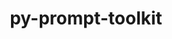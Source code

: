 ---
title: "py-prompt-toolkit"
layout: cache
categories: [package, develop]
meta: {"versions": ["3.0.29", "3.0.31", "3.0.38"], "compilers": ["gcc@=11.1.0", "gcc@=7.5.0"], "oss": ["ubuntu18.04", "ubuntu20.04"], "platforms": ["linux"], "targets": ["ppc64le", "x86_64", "x86_64_v3"], "stacks": ["data-vis-sdk", "e4s", "e4s-power", "radiuss", "root"], "num_specs": 67, "num_specs_by_stack": {"root": 67, "radiuss": 41, "e4s-power": 11, "data-vis-sdk": 7, "e4s": 8}}
spec_details: [{"hash": "yh75brd74y3ozek45v4g6unh3jntoiok", "compiler": "gcc@=7.5.0", "versions": ["3.0.29"], "os": "ubuntu18.04", "platform": "linux", "target": "x86_64", "variants": [], "stacks": ["root", "radiuss"], "size": "-", "tarball": "https://binaries.spack.io/develop/build_cache/linux-ubuntu18.04-x86_64/gcc-7.5.0/py-prompt-toolkit-3.0.29/linux-ubuntu18.04-x86_64-gcc-7.5.0-py-prompt-toolkit-3.0.29-yh75brd74y3ozek45v4g6unh3jntoiok.spack"}, {"hash": "guxkrloj5omfiyfqajwdu2r3x3awdzah", "compiler": "gcc@=7.5.0", "versions": ["3.0.29"], "os": "ubuntu18.04", "platform": "linux", "target": "x86_64", "variants": [], "stacks": ["root", "radiuss"], "size": "-", "tarball": "https://binaries.spack.io/develop/build_cache/linux-ubuntu18.04-x86_64/gcc-7.5.0/py-prompt-toolkit-3.0.29/linux-ubuntu18.04-x86_64-gcc-7.5.0-py-prompt-toolkit-3.0.29-guxkrloj5omfiyfqajwdu2r3x3awdzah.spack"}, {"hash": "gmv3o7qrjl47hedhkdmxg7b3cjeqz7ag", "compiler": "gcc@=7.5.0", "versions": ["3.0.31"], "os": "ubuntu18.04", "platform": "linux", "target": "x86_64", "variants": ["build_system=python_pip"], "stacks": ["root", "radiuss"], "size": "-", "tarball": "https://binaries.spack.io/develop/build_cache/linux-ubuntu18.04-x86_64/gcc-7.5.0/py-prompt-toolkit-3.0.31/linux-ubuntu18.04-x86_64-gcc-7.5.0-py-prompt-toolkit-3.0.31-gmv3o7qrjl47hedhkdmxg7b3cjeqz7ag.spack"}, {"hash": "mqji7nrrri2kdmq4b5jegr5r5cwdj4u5", "compiler": "gcc@=7.5.0", "versions": ["3.0.29"], "os": "ubuntu18.04", "platform": "linux", "target": "x86_64", "variants": [], "stacks": ["root", "radiuss"], "size": "-", "tarball": "https://binaries.spack.io/develop/build_cache/linux-ubuntu18.04-x86_64/gcc-7.5.0/py-prompt-toolkit-3.0.29/linux-ubuntu18.04-x86_64-gcc-7.5.0-py-prompt-toolkit-3.0.29-mqji7nrrri2kdmq4b5jegr5r5cwdj4u5.spack"}, {"hash": "foup2sxuh2scczeq4dholh6smmulw7ku", "compiler": "gcc@=7.5.0", "versions": ["3.0.29"], "os": "ubuntu18.04", "platform": "linux", "target": "x86_64", "variants": [], "stacks": ["root", "radiuss"], "size": "-", "tarball": "https://binaries.spack.io/develop/build_cache/linux-ubuntu18.04-x86_64/gcc-7.5.0/py-prompt-toolkit-3.0.29/linux-ubuntu18.04-x86_64-gcc-7.5.0-py-prompt-toolkit-3.0.29-foup2sxuh2scczeq4dholh6smmulw7ku.spack"}, {"hash": "gb5mnydtgcacp6ebgn4w6v7web2sedmh", "compiler": "gcc@=7.5.0", "versions": ["3.0.29"], "os": "ubuntu18.04", "platform": "linux", "target": "x86_64", "variants": [], "stacks": ["root", "radiuss"], "size": "-", "tarball": "https://binaries.spack.io/develop/build_cache/linux-ubuntu18.04-x86_64/gcc-7.5.0/py-prompt-toolkit-3.0.29/linux-ubuntu18.04-x86_64-gcc-7.5.0-py-prompt-toolkit-3.0.29-gb5mnydtgcacp6ebgn4w6v7web2sedmh.spack"}, {"hash": "mlnafunabewofptt7jmnwu42z3pgtgqz", "compiler": "gcc@=7.5.0", "versions": ["3.0.29"], "os": "ubuntu18.04", "platform": "linux", "target": "x86_64", "variants": [], "stacks": ["root", "radiuss"], "size": "-", "tarball": "https://binaries.spack.io/develop/build_cache/linux-ubuntu18.04-x86_64/gcc-7.5.0/py-prompt-toolkit-3.0.29/linux-ubuntu18.04-x86_64-gcc-7.5.0-py-prompt-toolkit-3.0.29-mlnafunabewofptt7jmnwu42z3pgtgqz.spack"}, {"hash": "jr6hc4g5pjcsebkpdxigvfldwkstrrkk", "compiler": "gcc@=7.5.0", "versions": ["3.0.29"], "os": "ubuntu18.04", "platform": "linux", "target": "x86_64", "variants": [], "stacks": ["root", "radiuss"], "size": "-", "tarball": "https://binaries.spack.io/develop/build_cache/linux-ubuntu18.04-x86_64/gcc-7.5.0/py-prompt-toolkit-3.0.29/linux-ubuntu18.04-x86_64-gcc-7.5.0-py-prompt-toolkit-3.0.29-jr6hc4g5pjcsebkpdxigvfldwkstrrkk.spack"}, {"hash": "t7mn5hiufvatr6rvngsrvoqf4ij47f6b", "compiler": "gcc@=7.5.0", "versions": ["3.0.29"], "os": "ubuntu18.04", "platform": "linux", "target": "x86_64", "variants": [], "stacks": ["root", "radiuss"], "size": "-", "tarball": "https://binaries.spack.io/develop/build_cache/linux-ubuntu18.04-x86_64/gcc-7.5.0/py-prompt-toolkit-3.0.29/linux-ubuntu18.04-x86_64-gcc-7.5.0-py-prompt-toolkit-3.0.29-t7mn5hiufvatr6rvngsrvoqf4ij47f6b.spack"}, {"hash": "yc5sw26s7npngflhgemu7lrtwgwro4bc", "compiler": "gcc@=7.5.0", "versions": ["3.0.29"], "os": "ubuntu18.04", "platform": "linux", "target": "x86_64", "variants": [], "stacks": ["root", "radiuss"], "size": "-", "tarball": "https://binaries.spack.io/develop/build_cache/linux-ubuntu18.04-x86_64/gcc-7.5.0/py-prompt-toolkit-3.0.29/linux-ubuntu18.04-x86_64-gcc-7.5.0-py-prompt-toolkit-3.0.29-yc5sw26s7npngflhgemu7lrtwgwro4bc.spack"}, {"hash": "p5rzjbkeeczd4aisqwlkyq44qwdabza6", "compiler": "gcc@=7.5.0", "versions": ["3.0.29"], "os": "ubuntu18.04", "platform": "linux", "target": "x86_64", "variants": [], "stacks": ["root", "radiuss"], "size": "-", "tarball": "https://binaries.spack.io/develop/build_cache/linux-ubuntu18.04-x86_64/gcc-7.5.0/py-prompt-toolkit-3.0.29/linux-ubuntu18.04-x86_64-gcc-7.5.0-py-prompt-toolkit-3.0.29-p5rzjbkeeczd4aisqwlkyq44qwdabza6.spack"}, {"hash": "pzlo4ynurfkcheah3qyphwzf7hdzlhcq", "compiler": "gcc@=7.5.0", "versions": ["3.0.29"], "os": "ubuntu18.04", "platform": "linux", "target": "x86_64", "variants": [], "stacks": ["root", "radiuss"], "size": "-", "tarball": "https://binaries.spack.io/develop/build_cache/linux-ubuntu18.04-x86_64/gcc-7.5.0/py-prompt-toolkit-3.0.29/linux-ubuntu18.04-x86_64-gcc-7.5.0-py-prompt-toolkit-3.0.29-pzlo4ynurfkcheah3qyphwzf7hdzlhcq.spack"}, {"hash": "becaenntplqpiszsp2k6uh4bri7occov", "compiler": "gcc@=7.5.0", "versions": ["3.0.29"], "os": "ubuntu18.04", "platform": "linux", "target": "x86_64", "variants": [], "stacks": ["root", "radiuss"], "size": "-", "tarball": "https://binaries.spack.io/develop/build_cache/linux-ubuntu18.04-x86_64/gcc-7.5.0/py-prompt-toolkit-3.0.29/linux-ubuntu18.04-x86_64-gcc-7.5.0-py-prompt-toolkit-3.0.29-becaenntplqpiszsp2k6uh4bri7occov.spack"}, {"hash": "6qkdncozku6rv3d7sk4vpf6tdtyxpmz4", "compiler": "gcc@=7.5.0", "versions": ["3.0.29"], "os": "ubuntu18.04", "platform": "linux", "target": "x86_64", "variants": [], "stacks": ["root", "radiuss"], "size": "-", "tarball": "https://binaries.spack.io/develop/build_cache/linux-ubuntu18.04-x86_64/gcc-7.5.0/py-prompt-toolkit-3.0.29/linux-ubuntu18.04-x86_64-gcc-7.5.0-py-prompt-toolkit-3.0.29-6qkdncozku6rv3d7sk4vpf6tdtyxpmz4.spack"}, {"hash": "fojbe6lu3icuoaptm4a6socm4zxselwn", "compiler": "gcc@=7.5.0", "versions": ["3.0.29"], "os": "ubuntu18.04", "platform": "linux", "target": "x86_64", "variants": [], "stacks": ["root", "radiuss"], "size": "-", "tarball": "https://binaries.spack.io/develop/build_cache/linux-ubuntu18.04-x86_64/gcc-7.5.0/py-prompt-toolkit-3.0.29/linux-ubuntu18.04-x86_64-gcc-7.5.0-py-prompt-toolkit-3.0.29-fojbe6lu3icuoaptm4a6socm4zxselwn.spack"}, {"hash": "w67wgcos6zlslixaiggo26vug7w4u2tq", "compiler": "gcc@=7.5.0", "versions": ["3.0.29"], "os": "ubuntu18.04", "platform": "linux", "target": "x86_64", "variants": [], "stacks": ["root", "radiuss"], "size": "-", "tarball": "https://binaries.spack.io/develop/build_cache/linux-ubuntu18.04-x86_64/gcc-7.5.0/py-prompt-toolkit-3.0.29/linux-ubuntu18.04-x86_64-gcc-7.5.0-py-prompt-toolkit-3.0.29-w67wgcos6zlslixaiggo26vug7w4u2tq.spack"}, {"hash": "5mh626qpgikxdr3nz62cyttf55tqcgbr", "compiler": "gcc@=7.5.0", "versions": ["3.0.29"], "os": "ubuntu18.04", "platform": "linux", "target": "x86_64", "variants": [], "stacks": ["root", "radiuss"], "size": "-", "tarball": "https://binaries.spack.io/develop/build_cache/linux-ubuntu18.04-x86_64/gcc-7.5.0/py-prompt-toolkit-3.0.29/linux-ubuntu18.04-x86_64-gcc-7.5.0-py-prompt-toolkit-3.0.29-5mh626qpgikxdr3nz62cyttf55tqcgbr.spack"}, {"hash": "4vnl4jggvjwkamoqur55tovbrvmadx4d", "compiler": "gcc@=7.5.0", "versions": ["3.0.29"], "os": "ubuntu18.04", "platform": "linux", "target": "x86_64", "variants": [], "stacks": ["root", "radiuss"], "size": "-", "tarball": "https://binaries.spack.io/develop/build_cache/linux-ubuntu18.04-x86_64/gcc-7.5.0/py-prompt-toolkit-3.0.29/linux-ubuntu18.04-x86_64-gcc-7.5.0-py-prompt-toolkit-3.0.29-4vnl4jggvjwkamoqur55tovbrvmadx4d.spack"}, {"hash": "jk3scsf6y7l6zzheiqygnqdsichl6sdz", "compiler": "gcc@=7.5.0", "versions": ["3.0.29"], "os": "ubuntu18.04", "platform": "linux", "target": "x86_64", "variants": [], "stacks": ["root", "radiuss"], "size": "-", "tarball": "https://binaries.spack.io/develop/build_cache/linux-ubuntu18.04-x86_64/gcc-7.5.0/py-prompt-toolkit-3.0.29/linux-ubuntu18.04-x86_64-gcc-7.5.0-py-prompt-toolkit-3.0.29-jk3scsf6y7l6zzheiqygnqdsichl6sdz.spack"}, {"hash": "vxjiz7rfb6h7m7itgnuuxebxk76bdsti", "compiler": "gcc@=7.5.0", "versions": ["3.0.29"], "os": "ubuntu18.04", "platform": "linux", "target": "x86_64", "variants": [], "stacks": ["root", "radiuss"], "size": "-", "tarball": "https://binaries.spack.io/develop/build_cache/linux-ubuntu18.04-x86_64/gcc-7.5.0/py-prompt-toolkit-3.0.29/linux-ubuntu18.04-x86_64-gcc-7.5.0-py-prompt-toolkit-3.0.29-vxjiz7rfb6h7m7itgnuuxebxk76bdsti.spack"}, {"hash": "y2azyp5xj24avkvf7opapqzd266jztv6", "compiler": "gcc@=7.5.0", "versions": ["3.0.29"], "os": "ubuntu18.04", "platform": "linux", "target": "x86_64", "variants": [], "stacks": ["root", "radiuss"], "size": "-", "tarball": "https://binaries.spack.io/develop/build_cache/linux-ubuntu18.04-x86_64/gcc-7.5.0/py-prompt-toolkit-3.0.29/linux-ubuntu18.04-x86_64-gcc-7.5.0-py-prompt-toolkit-3.0.29-y2azyp5xj24avkvf7opapqzd266jztv6.spack"}, {"hash": "wpxss2hhfel7fs3tnceuogiep4lta4zl", "compiler": "gcc@=7.5.0", "versions": ["3.0.29"], "os": "ubuntu18.04", "platform": "linux", "target": "x86_64", "variants": [], "stacks": ["root", "radiuss"], "size": "-", "tarball": "https://binaries.spack.io/develop/build_cache/linux-ubuntu18.04-x86_64/gcc-7.5.0/py-prompt-toolkit-3.0.29/linux-ubuntu18.04-x86_64-gcc-7.5.0-py-prompt-toolkit-3.0.29-wpxss2hhfel7fs3tnceuogiep4lta4zl.spack"}, {"hash": "32dadensxbqrqbap75paujaxcrgdnc3d", "compiler": "gcc@=7.5.0", "versions": ["3.0.29"], "os": "ubuntu18.04", "platform": "linux", "target": "x86_64", "variants": [], "stacks": ["root", "radiuss"], "size": "-", "tarball": "https://binaries.spack.io/develop/build_cache/linux-ubuntu18.04-x86_64/gcc-7.5.0/py-prompt-toolkit-3.0.29/linux-ubuntu18.04-x86_64-gcc-7.5.0-py-prompt-toolkit-3.0.29-32dadensxbqrqbap75paujaxcrgdnc3d.spack"}, {"hash": "py6sa7d6nq4eu5afq6pqxbfwfgmiri6g", "compiler": "gcc@=7.5.0", "versions": ["3.0.29"], "os": "ubuntu18.04", "platform": "linux", "target": "x86_64", "variants": [], "stacks": ["root", "radiuss"], "size": "-", "tarball": "https://binaries.spack.io/develop/build_cache/linux-ubuntu18.04-x86_64/gcc-7.5.0/py-prompt-toolkit-3.0.29/linux-ubuntu18.04-x86_64-gcc-7.5.0-py-prompt-toolkit-3.0.29-py6sa7d6nq4eu5afq6pqxbfwfgmiri6g.spack"}, {"hash": "jhal7vw3rk5yko6invdpvdiyoeag4acs", "compiler": "gcc@=7.5.0", "versions": ["3.0.31"], "os": "ubuntu18.04", "platform": "linux", "target": "x86_64", "variants": ["build_system=python_pip"], "stacks": ["root", "radiuss"], "size": "-", "tarball": "https://binaries.spack.io/develop/build_cache/linux-ubuntu18.04-x86_64/gcc-7.5.0/py-prompt-toolkit-3.0.31/linux-ubuntu18.04-x86_64-gcc-7.5.0-py-prompt-toolkit-3.0.31-jhal7vw3rk5yko6invdpvdiyoeag4acs.spack"}, {"hash": "mtkkkipfqav5ny24izmxf4sb3ehbuoz3", "compiler": "gcc@=7.5.0", "versions": ["3.0.29"], "os": "ubuntu18.04", "platform": "linux", "target": "x86_64", "variants": [], "stacks": ["root", "radiuss"], "size": "-", "tarball": "https://binaries.spack.io/develop/build_cache/linux-ubuntu18.04-x86_64/gcc-7.5.0/py-prompt-toolkit-3.0.29/linux-ubuntu18.04-x86_64-gcc-7.5.0-py-prompt-toolkit-3.0.29-mtkkkipfqav5ny24izmxf4sb3ehbuoz3.spack"}, {"hash": "oz26ldc3k6h2xujambvhh342tpmjp53p", "compiler": "gcc@=7.5.0", "versions": ["3.0.31"], "os": "ubuntu18.04", "platform": "linux", "target": "x86_64", "variants": ["build_system=python_pip"], "stacks": ["root", "radiuss"], "size": "-", "tarball": "https://binaries.spack.io/develop/build_cache/linux-ubuntu18.04-x86_64/gcc-7.5.0/py-prompt-toolkit-3.0.31/linux-ubuntu18.04-x86_64-gcc-7.5.0-py-prompt-toolkit-3.0.31-oz26ldc3k6h2xujambvhh342tpmjp53p.spack"}, {"hash": "kga3qvntaldlkedr3tvmkoc56triskgq", "compiler": "gcc@=7.5.0", "versions": ["3.0.29"], "os": "ubuntu18.04", "platform": "linux", "target": "x86_64", "variants": [], "stacks": ["root", "radiuss"], "size": "-", "tarball": "https://binaries.spack.io/develop/build_cache/linux-ubuntu18.04-x86_64/gcc-7.5.0/py-prompt-toolkit-3.0.29/linux-ubuntu18.04-x86_64-gcc-7.5.0-py-prompt-toolkit-3.0.29-kga3qvntaldlkedr3tvmkoc56triskgq.spack"}, {"hash": "ppedwr5w77mm4ccagb3txs5qze44lot6", "compiler": "gcc@=7.5.0", "versions": ["3.0.29"], "os": "ubuntu18.04", "platform": "linux", "target": "x86_64", "variants": [], "stacks": ["root", "radiuss"], "size": "-", "tarball": "https://binaries.spack.io/develop/build_cache/linux-ubuntu18.04-x86_64/gcc-7.5.0/py-prompt-toolkit-3.0.29/linux-ubuntu18.04-x86_64-gcc-7.5.0-py-prompt-toolkit-3.0.29-ppedwr5w77mm4ccagb3txs5qze44lot6.spack"}, {"hash": "2k4hjuajgzby4lzlddla4rapvgbuyjim", "compiler": "gcc@=7.5.0", "versions": ["3.0.29"], "os": "ubuntu18.04", "platform": "linux", "target": "x86_64", "variants": [], "stacks": ["root", "radiuss"], "size": "-", "tarball": "https://binaries.spack.io/develop/build_cache/linux-ubuntu18.04-x86_64/gcc-7.5.0/py-prompt-toolkit-3.0.29/linux-ubuntu18.04-x86_64-gcc-7.5.0-py-prompt-toolkit-3.0.29-2k4hjuajgzby4lzlddla4rapvgbuyjim.spack"}, {"hash": "vyr6fowtb3apecpq5nly7zau7owtu4ix", "compiler": "gcc@=7.5.0", "versions": ["3.0.29"], "os": "ubuntu18.04", "platform": "linux", "target": "x86_64", "variants": [], "stacks": ["root", "radiuss"], "size": "-", "tarball": "https://binaries.spack.io/develop/build_cache/linux-ubuntu18.04-x86_64/gcc-7.5.0/py-prompt-toolkit-3.0.29/linux-ubuntu18.04-x86_64-gcc-7.5.0-py-prompt-toolkit-3.0.29-vyr6fowtb3apecpq5nly7zau7owtu4ix.spack"}, {"hash": "yqw4pbrdgqc4zrbdm2nx5s6qwi45rf46", "compiler": "gcc@=7.5.0", "versions": ["3.0.29"], "os": "ubuntu18.04", "platform": "linux", "target": "x86_64", "variants": [], "stacks": ["root", "radiuss"], "size": "-", "tarball": "https://binaries.spack.io/develop/build_cache/linux-ubuntu18.04-x86_64/gcc-7.5.0/py-prompt-toolkit-3.0.29/linux-ubuntu18.04-x86_64-gcc-7.5.0-py-prompt-toolkit-3.0.29-yqw4pbrdgqc4zrbdm2nx5s6qwi45rf46.spack"}, {"hash": "ysaph5j3qchyijxuelozdig4okjkrlry", "compiler": "gcc@=7.5.0", "versions": ["3.0.29"], "os": "ubuntu18.04", "platform": "linux", "target": "x86_64", "variants": [], "stacks": ["root", "radiuss"], "size": "-", "tarball": "https://binaries.spack.io/develop/build_cache/linux-ubuntu18.04-x86_64/gcc-7.5.0/py-prompt-toolkit-3.0.29/linux-ubuntu18.04-x86_64-gcc-7.5.0-py-prompt-toolkit-3.0.29-ysaph5j3qchyijxuelozdig4okjkrlry.spack"}, {"hash": "muc6iikrjsq6ep3edq2cdod6b3tmigtw", "compiler": "gcc@=7.5.0", "versions": ["3.0.31"], "os": "ubuntu18.04", "platform": "linux", "target": "x86_64", "variants": ["build_system=python_pip"], "stacks": ["root", "radiuss"], "size": "-", "tarball": "https://binaries.spack.io/develop/build_cache/linux-ubuntu18.04-x86_64/gcc-7.5.0/py-prompt-toolkit-3.0.31/linux-ubuntu18.04-x86_64-gcc-7.5.0-py-prompt-toolkit-3.0.31-muc6iikrjsq6ep3edq2cdod6b3tmigtw.spack"}, {"hash": "ujhwq5tbduwvy5sopldg2gnkyyqxpur5", "compiler": "gcc@=7.5.0", "versions": ["3.0.31"], "os": "ubuntu18.04", "platform": "linux", "target": "x86_64_v3", "variants": ["build_system=python_pip"], "stacks": ["root", "radiuss"], "size": "-", "tarball": "https://binaries.spack.io/develop/build_cache/linux-ubuntu18.04-x86_64_v3/gcc-7.5.0/py-prompt-toolkit-3.0.31/linux-ubuntu18.04-x86_64_v3-gcc-7.5.0-py-prompt-toolkit-3.0.31-ujhwq5tbduwvy5sopldg2gnkyyqxpur5.spack"}, {"hash": "ycg52g362ujfctplmxhfaz7e77tke67g", "compiler": "gcc@=7.5.0", "versions": ["3.0.38"], "os": "ubuntu18.04", "platform": "linux", "target": "x86_64_v3", "variants": ["build_system=python_pip"], "stacks": ["root", "radiuss"], "size": "-", "tarball": "https://binaries.spack.io/develop/build_cache/linux-ubuntu18.04-x86_64_v3/gcc-7.5.0/py-prompt-toolkit-3.0.38/linux-ubuntu18.04-x86_64_v3-gcc-7.5.0-py-prompt-toolkit-3.0.38-ycg52g362ujfctplmxhfaz7e77tke67g.spack"}, {"hash": "2pppd3vwdewdfaao2qmo5xkqhu6d7ls2", "compiler": "gcc@=7.5.0", "versions": ["3.0.31"], "os": "ubuntu18.04", "platform": "linux", "target": "x86_64_v3", "variants": ["build_system=python_pip"], "stacks": ["root", "radiuss"], "size": "-", "tarball": "https://binaries.spack.io/develop/build_cache/linux-ubuntu18.04-x86_64_v3/gcc-7.5.0/py-prompt-toolkit-3.0.31/linux-ubuntu18.04-x86_64_v3-gcc-7.5.0-py-prompt-toolkit-3.0.31-2pppd3vwdewdfaao2qmo5xkqhu6d7ls2.spack"}, {"hash": "mulqxyozbjyxg64xuhbychncy5i63jpu", "compiler": "gcc@=7.5.0", "versions": ["3.0.31"], "os": "ubuntu18.04", "platform": "linux", "target": "x86_64_v3", "variants": ["build_system=python_pip"], "stacks": ["root", "radiuss"], "size": "-", "tarball": "https://binaries.spack.io/develop/build_cache/linux-ubuntu18.04-x86_64_v3/gcc-7.5.0/py-prompt-toolkit-3.0.31/linux-ubuntu18.04-x86_64_v3-gcc-7.5.0-py-prompt-toolkit-3.0.31-mulqxyozbjyxg64xuhbychncy5i63jpu.spack"}, {"hash": "q2eakbt4aumkckkhyor5wrxicyycyrgb", "compiler": "gcc@=7.5.0", "versions": ["3.0.31"], "os": "ubuntu18.04", "platform": "linux", "target": "x86_64_v3", "variants": ["build_system=python_pip"], "stacks": ["root", "radiuss"], "size": "-", "tarball": "https://binaries.spack.io/develop/build_cache/linux-ubuntu18.04-x86_64_v3/gcc-7.5.0/py-prompt-toolkit-3.0.31/linux-ubuntu18.04-x86_64_v3-gcc-7.5.0-py-prompt-toolkit-3.0.31-q2eakbt4aumkckkhyor5wrxicyycyrgb.spack"}, {"hash": "6gl7m436nabh7n4lditj7r6l4tb53vs5", "compiler": "gcc@=7.5.0", "versions": ["3.0.31"], "os": "ubuntu18.04", "platform": "linux", "target": "x86_64_v3", "variants": ["build_system=python_pip"], "stacks": ["root", "radiuss"], "size": "-", "tarball": "https://binaries.spack.io/develop/build_cache/linux-ubuntu18.04-x86_64_v3/gcc-7.5.0/py-prompt-toolkit-3.0.31/linux-ubuntu18.04-x86_64_v3-gcc-7.5.0-py-prompt-toolkit-3.0.31-6gl7m436nabh7n4lditj7r6l4tb53vs5.spack"}, {"hash": "wperhr6bipbfuwgnncxtxlndivvlh26j", "compiler": "gcc@=7.5.0", "versions": ["3.0.31"], "os": "ubuntu18.04", "platform": "linux", "target": "x86_64_v3", "variants": ["build_system=python_pip"], "stacks": ["root", "radiuss"], "size": "-", "tarball": "https://binaries.spack.io/develop/build_cache/linux-ubuntu18.04-x86_64_v3/gcc-7.5.0/py-prompt-toolkit-3.0.31/linux-ubuntu18.04-x86_64_v3-gcc-7.5.0-py-prompt-toolkit-3.0.31-wperhr6bipbfuwgnncxtxlndivvlh26j.spack"}, {"hash": "2f7dd4z75bigl7wmlshvkrcjbhobujmi", "compiler": "gcc@=11.1.0", "versions": ["3.0.31"], "os": "ubuntu20.04", "platform": "linux", "target": "ppc64le", "variants": ["build_system=python_pip"], "stacks": ["e4s-power", "root"], "size": "-", "tarball": "https://binaries.spack.io/develop/build_cache/linux-ubuntu20.04-ppc64le/gcc-11.1.0/py-prompt-toolkit-3.0.31/linux-ubuntu20.04-ppc64le-gcc-11.1.0-py-prompt-toolkit-3.0.31-2f7dd4z75bigl7wmlshvkrcjbhobujmi.spack"}, {"hash": "dn6c3jwntpiwx77a3ovxkjqvcacbrb6t", "compiler": "gcc@=11.1.0", "versions": ["3.0.38"], "os": "ubuntu20.04", "platform": "linux", "target": "ppc64le", "variants": ["build_system=python_pip"], "stacks": ["e4s-power", "root"], "size": "-", "tarball": "https://binaries.spack.io/develop/build_cache/linux-ubuntu20.04-ppc64le/gcc-11.1.0/py-prompt-toolkit-3.0.38/linux-ubuntu20.04-ppc64le-gcc-11.1.0-py-prompt-toolkit-3.0.38-dn6c3jwntpiwx77a3ovxkjqvcacbrb6t.spack"}, {"hash": "o4qstdzw3qhzfw7p64fbctztemtvqkc7", "compiler": "gcc@=11.1.0", "versions": ["3.0.38"], "os": "ubuntu20.04", "platform": "linux", "target": "ppc64le", "variants": ["build_system=python_pip"], "stacks": ["e4s-power", "root"], "size": "-", "tarball": "https://binaries.spack.io/develop/build_cache/linux-ubuntu20.04-ppc64le/gcc-11.1.0/py-prompt-toolkit-3.0.38/linux-ubuntu20.04-ppc64le-gcc-11.1.0-py-prompt-toolkit-3.0.38-o4qstdzw3qhzfw7p64fbctztemtvqkc7.spack"}, {"hash": "63a5d4yux23boiaccvkuxvesjczyughm", "compiler": "gcc@=11.1.0", "versions": ["3.0.31"], "os": "ubuntu20.04", "platform": "linux", "target": "ppc64le", "variants": ["build_system=python_pip"], "stacks": ["e4s-power", "root"], "size": "-", "tarball": "https://binaries.spack.io/develop/build_cache/linux-ubuntu20.04-ppc64le/gcc-11.1.0/py-prompt-toolkit-3.0.31/linux-ubuntu20.04-ppc64le-gcc-11.1.0-py-prompt-toolkit-3.0.31-63a5d4yux23boiaccvkuxvesjczyughm.spack"}, {"hash": "hkmoa22b6c4oxfpu3k25pyvkdtc7myev", "compiler": "gcc@=11.1.0", "versions": ["3.0.31"], "os": "ubuntu20.04", "platform": "linux", "target": "ppc64le", "variants": ["build_system=python_pip"], "stacks": ["e4s-power", "root"], "size": "-", "tarball": "https://binaries.spack.io/develop/build_cache/linux-ubuntu20.04-ppc64le/gcc-11.1.0/py-prompt-toolkit-3.0.31/linux-ubuntu20.04-ppc64le-gcc-11.1.0-py-prompt-toolkit-3.0.31-hkmoa22b6c4oxfpu3k25pyvkdtc7myev.spack"}, {"hash": "2f5iusicwmnsiwubqrqlesi35pc7wfbr", "compiler": "gcc@=11.1.0", "versions": ["3.0.38"], "os": "ubuntu20.04", "platform": "linux", "target": "ppc64le", "variants": ["build_system=python_pip"], "stacks": ["e4s-power", "root"], "size": "-", "tarball": "https://binaries.spack.io/develop/build_cache/linux-ubuntu20.04-ppc64le/gcc-11.1.0/py-prompt-toolkit-3.0.38/linux-ubuntu20.04-ppc64le-gcc-11.1.0-py-prompt-toolkit-3.0.38-2f5iusicwmnsiwubqrqlesi35pc7wfbr.spack"}, {"hash": "xnwvzjv7npugqsvqioknu2mwusdg7pxp", "compiler": "gcc@=11.1.0", "versions": ["3.0.38"], "os": "ubuntu20.04", "platform": "linux", "target": "ppc64le", "variants": ["build_system=python_pip"], "stacks": ["e4s-power", "root"], "size": "-", "tarball": "https://binaries.spack.io/develop/build_cache/linux-ubuntu20.04-ppc64le/gcc-11.1.0/py-prompt-toolkit-3.0.38/linux-ubuntu20.04-ppc64le-gcc-11.1.0-py-prompt-toolkit-3.0.38-xnwvzjv7npugqsvqioknu2mwusdg7pxp.spack"}, {"hash": "x6ak3gxl3jfqrv5qkdtty3mii4vdszph", "compiler": "gcc@=11.1.0", "versions": ["3.0.31"], "os": "ubuntu20.04", "platform": "linux", "target": "ppc64le", "variants": ["build_system=python_pip"], "stacks": ["e4s-power", "root"], "size": "-", "tarball": "https://binaries.spack.io/develop/build_cache/linux-ubuntu20.04-ppc64le/gcc-11.1.0/py-prompt-toolkit-3.0.31/linux-ubuntu20.04-ppc64le-gcc-11.1.0-py-prompt-toolkit-3.0.31-x6ak3gxl3jfqrv5qkdtty3mii4vdszph.spack"}, {"hash": "y6o5yzmxsq5imjxc42nirs4qmowr2asi", "compiler": "gcc@=11.1.0", "versions": ["3.0.38"], "os": "ubuntu20.04", "platform": "linux", "target": "ppc64le", "variants": ["build_system=python_pip"], "stacks": ["e4s-power", "root"], "size": "-", "tarball": "https://binaries.spack.io/develop/build_cache/linux-ubuntu20.04-ppc64le/gcc-11.1.0/py-prompt-toolkit-3.0.38/linux-ubuntu20.04-ppc64le-gcc-11.1.0-py-prompt-toolkit-3.0.38-y6o5yzmxsq5imjxc42nirs4qmowr2asi.spack"}, {"hash": "dwsegk7cyp5ngwyzmzfxcqyscezmunhm", "compiler": "gcc@=11.1.0", "versions": ["3.0.38"], "os": "ubuntu20.04", "platform": "linux", "target": "ppc64le", "variants": ["build_system=python_pip"], "stacks": ["e4s-power", "root"], "size": "-", "tarball": "https://binaries.spack.io/develop/build_cache/linux-ubuntu20.04-ppc64le/gcc-11.1.0/py-prompt-toolkit-3.0.38/linux-ubuntu20.04-ppc64le-gcc-11.1.0-py-prompt-toolkit-3.0.38-dwsegk7cyp5ngwyzmzfxcqyscezmunhm.spack"}, {"hash": "2fiuevjstqmobfjh236x47dn4jg2vkzc", "compiler": "gcc@=11.1.0", "versions": ["3.0.31"], "os": "ubuntu20.04", "platform": "linux", "target": "ppc64le", "variants": ["build_system=python_pip"], "stacks": ["e4s-power", "root"], "size": "-", "tarball": "https://binaries.spack.io/develop/build_cache/linux-ubuntu20.04-ppc64le/gcc-11.1.0/py-prompt-toolkit-3.0.31/linux-ubuntu20.04-ppc64le-gcc-11.1.0-py-prompt-toolkit-3.0.31-2fiuevjstqmobfjh236x47dn4jg2vkzc.spack"}, {"hash": "fjdltf4bmof2k3knzvz6lzvn2r7nssvn", "compiler": "gcc@=11.1.0", "versions": ["3.0.38"], "os": "ubuntu20.04", "platform": "linux", "target": "x86_64_v3", "variants": ["build_system=python_pip"], "stacks": ["root", "data-vis-sdk"], "size": "-", "tarball": "https://binaries.spack.io/develop/build_cache/linux-ubuntu20.04-x86_64_v3/gcc-11.1.0/py-prompt-toolkit-3.0.38/linux-ubuntu20.04-x86_64_v3-gcc-11.1.0-py-prompt-toolkit-3.0.38-fjdltf4bmof2k3knzvz6lzvn2r7nssvn.spack"}, {"hash": "svmhhrhhbydubk3nqyzyxsih6ptpm3ev", "compiler": "gcc@=11.1.0", "versions": ["3.0.31"], "os": "ubuntu20.04", "platform": "linux", "target": "x86_64_v3", "variants": ["build_system=python_pip"], "stacks": ["e4s", "root"], "size": "-", "tarball": "https://binaries.spack.io/develop/build_cache/linux-ubuntu20.04-x86_64_v3/gcc-11.1.0/py-prompt-toolkit-3.0.31/linux-ubuntu20.04-x86_64_v3-gcc-11.1.0-py-prompt-toolkit-3.0.31-svmhhrhhbydubk3nqyzyxsih6ptpm3ev.spack"}, {"hash": "aowdya2xprjfkunpwhliuol4tmzfhwjc", "compiler": "gcc@=11.1.0", "versions": ["3.0.31"], "os": "ubuntu20.04", "platform": "linux", "target": "x86_64_v3", "variants": ["build_system=python_pip"], "stacks": ["root", "data-vis-sdk"], "size": "-", "tarball": "https://binaries.spack.io/develop/build_cache/linux-ubuntu20.04-x86_64_v3/gcc-11.1.0/py-prompt-toolkit-3.0.31/linux-ubuntu20.04-x86_64_v3-gcc-11.1.0-py-prompt-toolkit-3.0.31-aowdya2xprjfkunpwhliuol4tmzfhwjc.spack"}, {"hash": "giio5pq46iv3ktmmh3wxmor6vychyeqf", "compiler": "gcc@=11.1.0", "versions": ["3.0.31"], "os": "ubuntu20.04", "platform": "linux", "target": "x86_64_v3", "variants": ["build_system=python_pip"], "stacks": ["root", "data-vis-sdk"], "size": "-", "tarball": "https://binaries.spack.io/develop/build_cache/linux-ubuntu20.04-x86_64_v3/gcc-11.1.0/py-prompt-toolkit-3.0.31/linux-ubuntu20.04-x86_64_v3-gcc-11.1.0-py-prompt-toolkit-3.0.31-giio5pq46iv3ktmmh3wxmor6vychyeqf.spack"}, {"hash": "howq25qg7i5xf2kloqopfi6zq6jg6akt", "compiler": "gcc@=11.1.0", "versions": ["3.0.31"], "os": "ubuntu20.04", "platform": "linux", "target": "x86_64_v3", "variants": ["build_system=python_pip"], "stacks": ["root", "data-vis-sdk"], "size": "-", "tarball": "https://binaries.spack.io/develop/build_cache/linux-ubuntu20.04-x86_64_v3/gcc-11.1.0/py-prompt-toolkit-3.0.31/linux-ubuntu20.04-x86_64_v3-gcc-11.1.0-py-prompt-toolkit-3.0.31-howq25qg7i5xf2kloqopfi6zq6jg6akt.spack"}, {"hash": "a3goyhz4ll3c6ooi3ghdkvoefk2cqlvz", "compiler": "gcc@=11.1.0", "versions": ["3.0.31"], "os": "ubuntu20.04", "platform": "linux", "target": "x86_64_v3", "variants": ["build_system=python_pip"], "stacks": ["root", "data-vis-sdk"], "size": "-", "tarball": "https://binaries.spack.io/develop/build_cache/linux-ubuntu20.04-x86_64_v3/gcc-11.1.0/py-prompt-toolkit-3.0.31/linux-ubuntu20.04-x86_64_v3-gcc-11.1.0-py-prompt-toolkit-3.0.31-a3goyhz4ll3c6ooi3ghdkvoefk2cqlvz.spack"}, {"hash": "as2axtdyiz3kxf3sblike6ph7once5wg", "compiler": "gcc@=11.1.0", "versions": ["3.0.31"], "os": "ubuntu20.04", "platform": "linux", "target": "x86_64_v3", "variants": ["build_system=python_pip"], "stacks": ["root", "data-vis-sdk"], "size": "-", "tarball": "https://binaries.spack.io/develop/build_cache/linux-ubuntu20.04-x86_64_v3/gcc-11.1.0/py-prompt-toolkit-3.0.31/linux-ubuntu20.04-x86_64_v3-gcc-11.1.0-py-prompt-toolkit-3.0.31-as2axtdyiz3kxf3sblike6ph7once5wg.spack"}, {"hash": "oklaj5m6wswmp2lrbqapobx6e4nxghqi", "compiler": "gcc@=11.1.0", "versions": ["3.0.31"], "os": "ubuntu20.04", "platform": "linux", "target": "x86_64_v3", "variants": ["build_system=python_pip"], "stacks": ["e4s", "root"], "size": "-", "tarball": "https://binaries.spack.io/develop/build_cache/linux-ubuntu20.04-x86_64_v3/gcc-11.1.0/py-prompt-toolkit-3.0.31/linux-ubuntu20.04-x86_64_v3-gcc-11.1.0-py-prompt-toolkit-3.0.31-oklaj5m6wswmp2lrbqapobx6e4nxghqi.spack"}, {"hash": "jm4thwuyqcecv3j6davehkw3cjzrqhxr", "compiler": "gcc@=11.1.0", "versions": ["3.0.31"], "os": "ubuntu20.04", "platform": "linux", "target": "x86_64_v3", "variants": ["build_system=python_pip"], "stacks": ["root", "data-vis-sdk"], "size": "-", "tarball": "https://binaries.spack.io/develop/build_cache/linux-ubuntu20.04-x86_64_v3/gcc-11.1.0/py-prompt-toolkit-3.0.31/linux-ubuntu20.04-x86_64_v3-gcc-11.1.0-py-prompt-toolkit-3.0.31-jm4thwuyqcecv3j6davehkw3cjzrqhxr.spack"}, {"hash": "nwibfh2asv47rboodaq3iit36ioughbi", "compiler": "gcc@=11.1.0", "versions": ["3.0.38"], "os": "ubuntu20.04", "platform": "linux", "target": "x86_64_v3", "variants": ["build_system=python_pip"], "stacks": ["e4s", "root"], "size": "-", "tarball": "https://binaries.spack.io/develop/build_cache/linux-ubuntu20.04-x86_64_v3/gcc-11.1.0/py-prompt-toolkit-3.0.38/linux-ubuntu20.04-x86_64_v3-gcc-11.1.0-py-prompt-toolkit-3.0.38-nwibfh2asv47rboodaq3iit36ioughbi.spack"}, {"hash": "gggenresvbjw6jcabs66fgg6y24jdnlx", "compiler": "gcc@=11.1.0", "versions": ["3.0.31"], "os": "ubuntu20.04", "platform": "linux", "target": "x86_64_v3", "variants": ["build_system=python_pip"], "stacks": ["e4s", "root"], "size": "-", "tarball": "https://binaries.spack.io/develop/build_cache/linux-ubuntu20.04-x86_64_v3/gcc-11.1.0/py-prompt-toolkit-3.0.31/linux-ubuntu20.04-x86_64_v3-gcc-11.1.0-py-prompt-toolkit-3.0.31-gggenresvbjw6jcabs66fgg6y24jdnlx.spack"}, {"hash": "eqe52wzjskbjttqmg4ubbqajwa6umbaq", "compiler": "gcc@=11.1.0", "versions": ["3.0.31"], "os": "ubuntu20.04", "platform": "linux", "target": "x86_64_v3", "variants": ["build_system=python_pip"], "stacks": ["e4s", "root"], "size": "-", "tarball": "https://binaries.spack.io/develop/build_cache/linux-ubuntu20.04-x86_64_v3/gcc-11.1.0/py-prompt-toolkit-3.0.31/linux-ubuntu20.04-x86_64_v3-gcc-11.1.0-py-prompt-toolkit-3.0.31-eqe52wzjskbjttqmg4ubbqajwa6umbaq.spack"}, {"hash": "cbbzx7dutj2qk3fplb2auila5yp62s66", "compiler": "gcc@=11.1.0", "versions": ["3.0.38"], "os": "ubuntu20.04", "platform": "linux", "target": "x86_64_v3", "variants": ["build_system=python_pip"], "stacks": ["e4s", "root"], "size": "-", "tarball": "https://binaries.spack.io/develop/build_cache/linux-ubuntu20.04-x86_64_v3/gcc-11.1.0/py-prompt-toolkit-3.0.38/linux-ubuntu20.04-x86_64_v3-gcc-11.1.0-py-prompt-toolkit-3.0.38-cbbzx7dutj2qk3fplb2auila5yp62s66.spack"}, {"hash": "g4f7igmbqncyvku3idot326zbvqaj2qo", "compiler": "gcc@=11.1.0", "versions": ["3.0.31"], "os": "ubuntu20.04", "platform": "linux", "target": "x86_64_v3", "variants": ["build_system=python_pip"], "stacks": ["e4s", "root"], "size": "-", "tarball": "https://binaries.spack.io/develop/build_cache/linux-ubuntu20.04-x86_64_v3/gcc-11.1.0/py-prompt-toolkit-3.0.31/linux-ubuntu20.04-x86_64_v3-gcc-11.1.0-py-prompt-toolkit-3.0.31-g4f7igmbqncyvku3idot326zbvqaj2qo.spack"}, {"hash": "bzbxanw5bsqcbcdodmj63mcfona2cflz", "compiler": "gcc@=11.1.0", "versions": ["3.0.38"], "os": "ubuntu20.04", "platform": "linux", "target": "x86_64_v3", "variants": ["build_system=python_pip"], "stacks": ["e4s", "root"], "size": "-", "tarball": "https://binaries.spack.io/develop/build_cache/linux-ubuntu20.04-x86_64_v3/gcc-11.1.0/py-prompt-toolkit-3.0.38/linux-ubuntu20.04-x86_64_v3-gcc-11.1.0-py-prompt-toolkit-3.0.38-bzbxanw5bsqcbcdodmj63mcfona2cflz.spack"}]
---